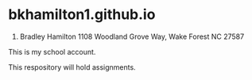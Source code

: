 # bkhamilton1.github.io
1. Bradley Hamilton 1108 Woodland Grove Way, Wake Forest NC 27587

This is my school account.

This respository will hold assignments. 
